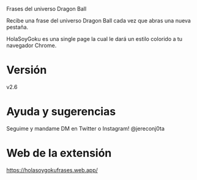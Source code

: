 Frases del universo Dragon Ball

Recibe una frase del universo Dragon Ball cada vez que abras una nueva pestaña.

HolaSoyGoku es una single page la cual le dará un estilo colorido a tu navegador Chrome.


# Versión 
v2.6

# Ayuda y sugerencias
Seguime y mandame DM en Twitter o Instagram! @jereconj0ta

# Web de la extensión
https://holasoygokufrases.web.app/ 

